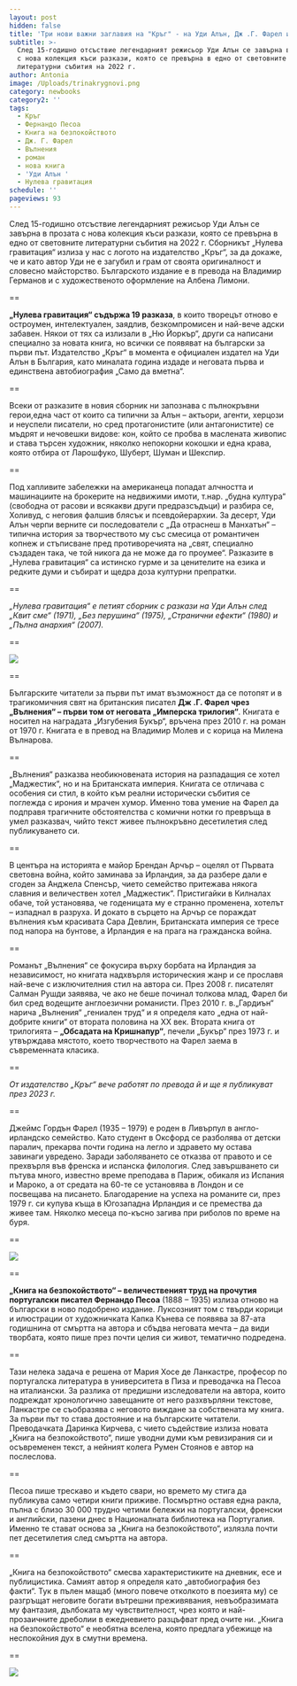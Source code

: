 ```yaml
---
layout: post
hidden: false
title: 'Три нови важни заглавия на "Кръг" - на Уди Алън, Дж .Г. Фарел и Фернандо Песоа'
subtitle: >-
  След 15-годишно отсъствие легендарният режисьор Уди Алън се завърна в прозата
  с нова колекция къси разкази, която се превърна в едно от световните
  литературни събития на 2022 г.
author: Antonia
image: /Uploads/trinakrygnovi.png
category: newbooks
category2: ''
tags:
  - Кръг
  - Фернандо Песоа
  - Книга на безпокойството
  - Дж. Г. Фарел
  - Вълнения
  - роман
  - нова книга
  - 'Уди Алън '
  - Нулева гравитация
schedule: ''
pageviews: 93
---
```

След 15-годишно отсъствие легендарният режисьор Уди Алън се завърна в прозата с нова колекция къси разкази, която се превърна в едно от световните литературни събития на 2022 г. Сборникът „Нулева гравитация“ излиза у нас с логото на издателство „Кръг“, за да докаже, че и като автор Уди не е загубил и грам от своята оригиналност и словесно майсторство. Българското издание е в превода на Владимир Германов и с художественото оформление на Албена Лимони.

\==

**„Нулева гравитация“ съдържа 19 разказа**, в които творецът отново е остроумен, интелектуален, заядлив, безкомпромисен и най-вече адски забавен. Някои от тях са излизали в „Ню Йоркър“, други са написани специално за новата книга, но всички се появяват на български за първи път. Издателство „Кръг“ в момента е официален издател на Уди Алън в България, като миналата година издаде и неговата първа и единствена автобиография „Само да вметна“.

\==

Всеки от разказите в новия сборник ни запознава с пълнокръвни герои,една част от които са типични за Алън – актьори, агенти, херцози и неуспели писатели, но сред протагонистите (или антагонистите) се мъдрят и нечовешки видове: кон, който се пробва в маслената живопис и става търсен художник, няколко непокорни кокошки и една крава, която отбира от Ларошфуко, Шуберт, Шуман и Шекспир.

\==

Под хапливите забележки на американеца попадат алчността и машинациите на брокерите на недвижими имоти, т.нар. „будна култура“ (свободна от расови и всякакви други предразсъдъци) и разбира се, Холивуд, с неговия фалшив блясък и псевдойерархии. За десерт, Уди Алън черпи верните си последователи с „Да отраснеш в Манхатън“ – типична история за творчеството му със смесица от романтичен копнеж и стъписване пред противоречията на „свят, специално създаден така, че той никога да не може да го проумее“. Разказите в „Нулева гравитация“ са истинско гурме и за ценителите на езика и редките думи и събират и щедра доза културни препратки. 

\==

*„Нулева гравитация“ е петият сборник с разкази на Уди Алън след „Квит сме“ (1971), „Без перушина“ (1975), „Странични ефекти“ (1980) и „Пълна анархия“ (2007).* 

\==

![](/Uploads/woody-allen_nuleva-gravitatsia.jpg)

\==

Българските читатели за първи път имат възможност да се потопят и в трагикомичния свят на британския писател **Дж .Г. Фарел чрез „Вълнения“ – първи том от неговата „Имперска трилогия“**. Книгата е носител на наградата „Изгубения Букър“, връчена през 2010 г. на роман от 1970 г. Книгата е в превод на Владимир Молев и с корица на Милена Вълнарова.

\==

„Вълнения“ разказва необикновената история на разпадащия се хотел „Маджестик“, но и на Британската империя. Книгата се отличава с особения си стил, в който към реални исторически събития се поглежда с ирония и мрачен хумор. Именно това умение на Фарел да подправя трагичните обстоятелства с комични нотки го превръща в умел разказвач, чийто текст живее пълнокръвно десетилетия след публикуването си.

\==

В центъра на историята е майор Брендан Арчър – оцелял от Първата световна война, който заминава за Ирландия, за да разбере дали е сгоден за Анджела Спенсър, чието семейство притежава някога славния и величествен хотел „Маджестик“. Пристигайки в Килналах обаче, той установява, че годеницата му е странно променена, хотелът – изпаднал в разруха. И докато в сърцето на Арчър се пораждат вълнения към красивата Сара Девлин, Британската империя се тресе под напора на бунтове, а Ирландия е на прага на гражданска война. 

\==

Романът „Вълнения“ се фокусира върху борбата на Ирландия за независимост, но книгата надхвърля историческия жанр и се прославя най-вече с изключителния стил на автора си. През 2008 г. писателят Салман Рушди заявява, че ако не беше починал толкова млад, Фарел би бил сред водещите англоезични романисти. През 2010 г. в.„Гардиън“ нарича „Вълнения“ „гениален труд“ и я определя като „една от най-добрите книги“ от втората половина на XX век. Втората книга от трилогията – **„Обсадата на Кришнапур“**, печели „Букър“ през 1973 г. и утвърждава мястото, което творчеството на Фарел заема в съвременната класика. 

\==

*От издателство „Кръг“ вече работят по превода й и ще я публикуват през 2023 г.*

\==

Джеймс Гордън Фарел (1935 – 1979) е роден в Ливърпул в англо-ирландско семейство. Като студент в Оксфорд се разболява от детски паралич, прекарва почти година на легло и здравето му остава завинаги увредено. Заради заболяването се отказва от правото и се прехвърля във френска и испанска филология. След завършването си пътува много, известно време преподава в Париж, обикаля из Испания и Мароко, а от средата на 60-те се установява в Лондон и се посвещава на писането. Благодарение на успеха на романите си, през 1979 г. си купува къща в Югозападна Ирландия и се премества да живее там. Няколко месеца по-късно загива при риболов по време на буря.

\==

![](/Uploads/farelvalnenia.jpg)

\==

**„Книга на безпокойството“ – величественият труд на прочутия португалски писател Фернандо Песоа** (1888 – 1935) излиза отново на български в ново подобрено издание. Луксозният том с твърди корици и илюстрации от художничката Капка Кънева се появява за 87-ата годишнина от смъртта на автора и сбъдва неговата мечта – да види творбата, която пише през почти целия си живот, тематично подредена. 

\==

Тази нелека задача е решена от Мария Хосе де Ланкастре, професор по португалска литература в университета в Пиза и преводачка на Песоа на италиански. За разлика от предишни изследователи на автора, които подреждат хронологично завещаните от него разхвърляни текстове, Ланкастре се съобразява с неговото виждане за собствената му книга. За първи път то става достояние и на българските читатели. Преводачката Даринка Кирчева, с чието съдействие излиза новата „Книга на безпокойството“, пише уводни думи към ревизирания си и осъвременен текст, а нейният колега Румен Стоянов е автор на послеслова.

\==

Песоа пише трескаво и където свари, но времето му стига да публикува само четири книги приживе. Посмъртно оставя една ракла, пълна с близо 30 000 трудно четими бележки на португалски, френски и английски, пазени днес в Националната библиотека на Португалия. Именно те стават основа за „Книга на безпокойството“, излязла почти пет десетилетия след смъртта на автора. 

\==

„Книга на безпокойството“ смесва характеристиките на дневник, есе и публицистика. Самият автор я определя като „автобиография без факти“. Тук в пълен мащаб (много повече отколкото в поезията му) се разгръщат неговите богати вътрешни преживявания, невъобразимата му фантазия, дълбоката му чувствителност, чрез която и най-прозаичните дреболии в ежедневието разцъфват пред очите ни. „Книга на безпокойството“ е необятна вселена, която предлага убежище на неспокойния дух в смутни времена. 

\==

![](/Uploads/pessoa-kniga-na-bezpokoystvoto.jpg)